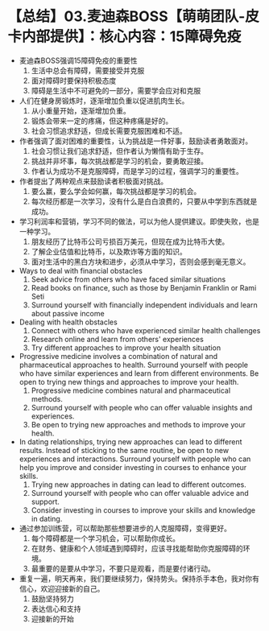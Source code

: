 # 【总结】03.麦迪森BOSS【萌萌团队-皮卡内部提供】：核心内容：15障碍免疫

-   麦迪森BOSS强调15障碍免疫的重要性
    1.  生活中总会有障碍，需要接受并克服
    2.  面对障碍时要保持积极态度
    3.  障碍是生活中不可避免的一部分，需要学会应对和克服
-   人们在健身房锻炼时，逐渐增加负重以促进肌肉生长。
    1.  从小重量开始，逐渐增加负重。
    2.  锻炼会带来一定的疼痛，但这种疼痛是好的。
    3.  社会习惯追求舒适，但成长需要克服困难和不适。
-   作者强调了面对困难的重要性，认为挑战是一件好事，鼓励读者勇敢面对。
    1.  社会习惯让我们追求舒适，但作者认为懒惰有助于生存。
    2.  挑战并非坏事，每次挑战都是学习的机会，要勇敢迎接。
    3.  作者认为成功不是克服障碍，而是学习的过程，强调学习的重要性。
-   作者提出了两种观点来鼓励读者积极面对挑战。
    1.  要么赢，要么学会如何赢，每次挑战都是学习的机会。
    2.  每次经历都是一次学习，没有什么是白白浪费的，只要从中学到东西就是成功。
-   学习利润率和营销，学习不同的做法，可以为他人提供建议。即使失败，也是一种学习。
    1.  朋友经历了比特币公司亏损百万美元，但现在成为比特币大使。
    2.  了解企业估值和比特币，以及欺诈等方面的知识。
    3.  面对生活中的黑白方块和进步，必须从中学习，否则会感到毫无意义。
-   Ways to deal with financial obstacles
    1.  Seek advice from others who have faced similar situations
    2.  Read books on finance, such as those by Benjamin Franklin or Rami Seti
    3.  Surround yourself with financially independent individuals and learn about passive income
-   Dealing with health obstacles
    1.  Connect with others who have experienced similar health challenges
    2.  Research online and learn from others' experiences
    3.  Try different approaches to improve your health situation
-   Progressive medicine involves a combination of natural and pharmaceutical approaches to health. Surround yourself with people who have similar experiences and learn from different environments. Be open to trying new things and approaches to improve your health.
    1.  Progressive medicine combines natural and pharmaceutical methods.
    2.  Surround yourself with people who can offer valuable insights and experiences.
    3.  Be open to trying new approaches and methods to improve your health.
-   In dating relationships, trying new approaches can lead to different results. Instead of sticking to the same routine, be open to new experiences and interactions. Surround yourself with people who can help you improve and consider investing in courses to enhance your skills.
    1.  Trying new approaches in dating can lead to different outcomes.
    2.  Surround yourself with people who can offer valuable advice and support.
    3.  Consider investing in courses to improve your skills and knowledge in dating.
-   通过参加训练营，可以帮助那些想要进步的人克服障碍，变得更好。
    1.  每个障碍都是一个学习机会，可以帮助你成长。
    2.  在财务、健康和个人领域遇到障碍时，应该寻找能帮助你克服障碍的环境。
    3.  最重要的是要从中学习，不要只是观看，而是要付诸行动。
-   重复一遍，明天再来，我们要继续努力，保持势头。保持杀手本色，我对你有信心，欢迎迎接新的自己。
    1.  鼓励坚持努力
    2.  表达信心和支持
    3.  迎接新的开始